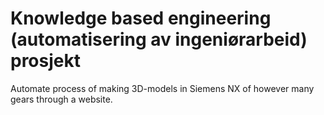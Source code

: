 # Knowledge based engineering (automatisering av ingeniørarbeid) prosjekt
Automate process of making 3D-models in Siemens NX of however many gears through a website.
